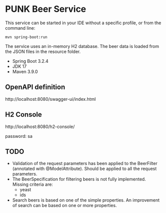 # PUNK Beer Service

This service can be started in your IDE without a specific profile, or from the command line:

``mvn spring-boot:run``

The service uses an in-memory H2 database. The beer data is loaded from the JSON files in the resource folder.

- Spring Boot 3.2.4
- JDK 17
- Maven 3.9.0

## OpenAPI definition
http://localhost:8080/swagger-ui/index.html

## H2 Console
http://localhost:8080/h2-console/

password: sa

## TODO
- Validation of the request parameters has been applied to the BeerFilter (annotated with @ModelAttribute). Should be applied to all the request parameters.
- The BeerSpecification for filtering beers is not fully implemented. Missing criteria are:
  - yeast
  - ids
- Search beers is based on one of the simple properties. An improvement of search can be based on one or more properties.

